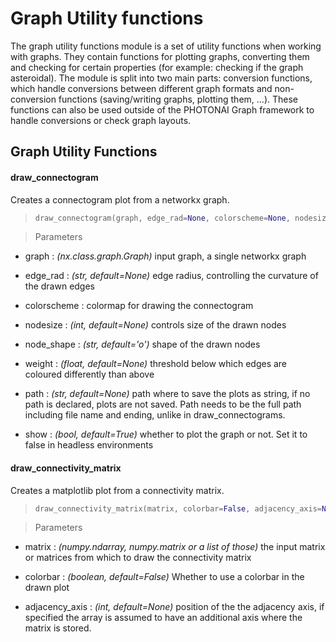 # Graph Utility functions

The graph utility functions module is a set of utility functions when working with graphs. They contain functions for plotting graphs, converting them and checking for certain properties (for example: checking if the graph asteroidal). The module is split into two main parts: conversion functions, which handle conversions between different graph formats and non-conversion functions (saving/writing graphs, plotting them, ...). These functions can also be used outside of the PHOTONAI Graph framework to handle conversions or check graph layouts.

## Graph Utility Functions

#### draw_connectogram

Creates a connectogram plot from a networkx graph.

> ```python
> draw_connectogram(graph, edge_rad=None, colorscheme=None, nodesize=None, node_shape='o', weight=None, path=None, show=True)
> ```

> Parameters

* graph : *(nx.class.graph.Graph)* input graph, a single networkx graph
            
* edge_rad : *(str, default=None)* edge radius, controlling the curvature of the drawn edges

* colorscheme : colormap for drawing the connectogram

* nodesize : *(int, default=None)* controls size of the drawn nodes

* node_shape : *(str, default='o')* shape of the drawn nodes

* weight : *(float, default=None)* threshold below which edges are coloured differently than above

* path : *(str, default=None)* path where to save the plots as string, if no path is declared, plots are not saved. Path needs to be the full path including file name and ending, unlike in draw_connectograms.

* show : *(bool, default=True)* whether to plot the graph or not. Set it to false in headless environments
        
	
	
#### draw_connectivity_matrix

Creates a matplotlib plot from a connectivity matrix.

> ```python
> draw_connectivity_matrix(matrix, colorbar=False, adjacency_axis=None)
> ```

> Parameters

* matrix : *(numpy.ndarray, numpy.matrix or a list of those)* the input matrix or matrices from which to draw the connectivity matrix
            
* colorbar : *(boolean, default=False)* Whether to use a colorbar in the drawn plot
	
* adjacency_axis : *(int, default=None)* position of the the adjacency axis, if specified the array is assumed to have an additional axis where the matrix is stored.
